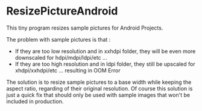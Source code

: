 # ResizePictureAndroid

This tiny program resizes sample pictures for Android Projects.

The problem with sample pictures is that : 
 * If they are too low resolution and in xxhdpi folder, they will be even more downscaled for hdpi/mdpi/ldpi/etc ...
 * If they are too high resolution and in ldpi folder, they still be upscaled for xhdpi/xxhdpi/etc ... resulting in OOM Error
 
The solution is to resize sample pictures to a base width while keeping the aspect ratio, regarding of their original resolution.
Of course this solution is just a quick fix that should only be used with sample images that won't be included in production.
